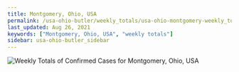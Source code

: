 ```yaml
---
title: Montgomery, Ohio, USA
permalink: /usa-ohio-butler/weekly_totals/usa-ohio-montgomery-weekly_totals.html
last_updated: Aug 26, 2021
keywords: ["Montgomery, Ohio, USA", "weekly totals"]
sidebar: usa-ohio-butler_sidebar
---
```


![Weekly Totals of Confirmed Cases for Montgomery, Ohio, USA](/covid_tracker/images/graphs/usa-ohio-montgomery-weekly_totals_graph.png)
